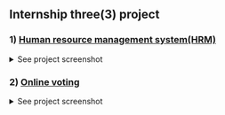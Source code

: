 ## Internship three(3) project

### 1) [Human resource management system(HRM)](https://github.com/aslamcsebd/internship/tree/main/hrm)

<details>
    <summary>See project screenshot</summary>
    <img src="https://github.com/user-attachments/assets/c14cb85c-db0b-4462-abce-f6239a43da4c">
    <img src="https://github.com/user-attachments/assets/1f6de0f1-ee8e-4c54-bbeb-163a04bf1b60">
    <img src="https://github.com/user-attachments/assets/b160d14c-2bfa-4cbf-acce-da137e2289f3">
    <img src="https://github.com/user-attachments/assets/f48c84ca-c45a-4432-8f72-45a83014824e">
    <img src="https://github.com/user-attachments/assets/3a38f8ac-0c20-4b02-960e-bf6179c4275a">
    <img src="https://github.com/user-attachments/assets/31c54029-eff9-4cad-b214-f117109950a2">
    <img src="https://github.com/user-attachments/assets/a06e4999-cfef-437b-ac74-531d3f8019a4">
    <img src="https://github.com/user-attachments/assets/1d950f0c-a508-4a9c-902a-fc7726814699">
    <img src="https://github.com/user-attachments/assets/7ea308b2-5924-412b-a8ea-52c4a281f72a">
</details>

### 2) [Online voting](https://github.com/aslamcsebd/internship/tree/main/online_voting)

<details>
    <summary>See project screenshot</summary>
    <img src="https://github.com/user-attachments/assets/7c96cc94-0860-44ef-b0be-f6710d72b774">
    <img src="https://github.com/user-attachments/assets/c8e763d0-e7c1-410a-8570-fdcff0157f4a">
    <img src="https://github.com/user-attachments/assets/900fdc0a-0d62-4095-bc12-e590b25c8408">
    <img src="https://github.com/user-attachments/assets/c37624ec-7447-46fc-819e-560c339e08f8">
    <img src="https://github.com/user-attachments/assets/4c24a4f5-9fd3-474a-b691-ffd7779a45ea">
    <img src="https://github.com/user-attachments/assets/d07104c7-b534-4a6f-88cc-fc54ec191c37">
    <img src="https://github.com/user-attachments/assets/1d65bbe6-becc-48e3-bf3f-cb18537f55de">
    <img src="https://github.com/user-attachments/assets/385582f2-bdff-487d-a53f-6e6d3719dd49">
    <img src="https://github.com/user-attachments/assets/0384ff90-9794-43e6-8fd2-2b5d93739ce5">
    <img src="https://github.com/user-attachments/assets/606171ad-f8de-40a2-a445-9f64b5e0da6b">
    <img src="https://github.com/user-attachments/assets/523b21af-01c7-4bec-924a-3bbbc870aa2a">
</details>